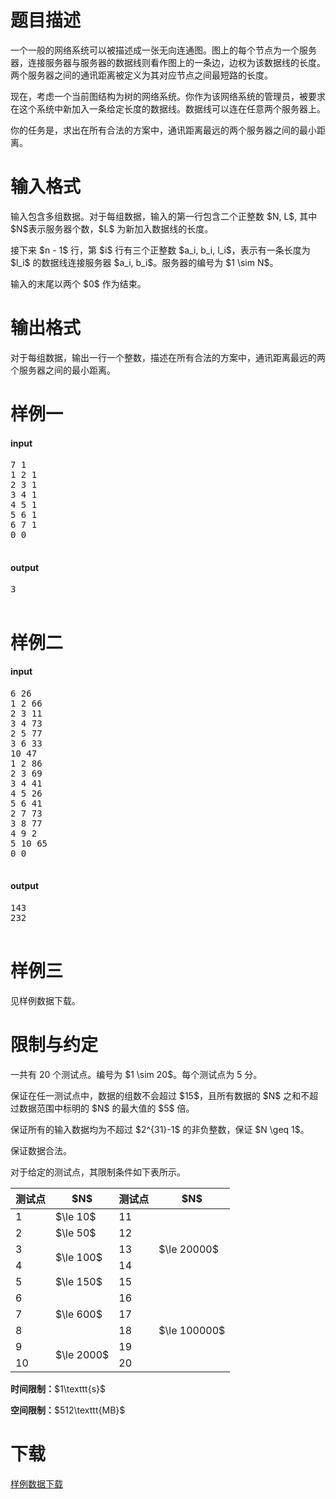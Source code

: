 # 题目描述

<p>一个一般的网络系统可以被描述成一张无向连通图。图上的每个节点为一个服务器，连接服务器与服务器的数据线则看作图上的一条边，边权为该数据线的长度。两个服务器之间的通讯距离被定义为其对应节点之间最短路的长度。</p>
<p>现在，考虑一个当前图结构为树的网络系统。你作为该网络系统的管理员，被要求在这个系统中新加入一条给定长度的数据线。数据线可以连在任意两个服务器上。</p>
<p>你的任务是，求出在所有合法的方案中，通讯距离最远的两个服务器之间的最小距离。</p>

# 输入格式


<p>输入包含多组数据。对于每组数据，输入的第一行包含二个正整数 $N, L$, 其中 $N$表示服务器个数，$L$ 为新加入数据线的长度。</p>
<p>接下来 $n - 1$ 行，第 $i$ 行有三个正整数 $a_i, b_i, l_i$，表示有一条长度为 $l_i$ 的数据线连接服务器 $a_i, b_i$。服务器的编号为 $1 \sim N$。</p>
<p>输入的末尾以两个 $0$ 作为结束。</p>

# 输出格式


<p>对于每组数据，输出一行一个整数，描述在所有合法的方案中，通讯距离最远的两个服务器之间的最小距离。</p>

# 样例一


<h4>input</h4>
<pre>7 1
1 2 1
2 3 1
3 4 1
4 5 1
5 6 1
6 7 1
0 0

</pre>

<h4>output</h4>
<pre>3

</pre>


# 样例二


<h4>input</h4>
<pre>6 26
1 2 66
2 3 11
3 4 73
2 5 77
3 6 33
10 47
1 2 86
2 3 69
3 4 41
4 5 26
5 6 41
2 7 73
3 8 77
4 9 2
5 10 65
0 0

</pre>

<h4>output</h4>
<pre>143
232

</pre>


# 样例三


<p>见样例数据下载。</p>

# 限制与约定


<p>一共有 20 个测试点。编号为 $1 \sim 20$。每个测试点为 5 分。</p>
<p>保证在任一测试点中，数据的组数不会超过 $15$，且所有数据的 $N$ 之和不超过数据范围中标明的 $N$ 的最大值的 $5$ 倍。</p>
<p>保证所有的输入数据均为不超过 $2^{31}-1$ 的非负整数，保证 $N \geq 1$。</p>
<p>保证数据合法。</p>
<p>对于给定的测试点，其限制条件如下表所示。</p>
<div class="table-responsive">
<table class="table table-bordered table-text-center table-vertical-middle"><thead><tr><th>测试点</th>
<th>$N$</th>
<th>测试点</th>
<th>$N$</th>
</tr></thead><tbody><tr><td>1</td><td>$\le 10$</td><td>11</td><td rowspan="5">$\le 20000$</td></tr><tr><td>2</td><td>$\le 50$</td><td>12</td></tr><tr><td>3</td><td rowspan="2">$\le 100$</td><td>13</td></tr><tr><td>4</td><td>14</td></tr><tr><td>5</td><td>$\le 150$</td><td>15</td></tr><tr><td>6</td><td rowspan="3">$\le 600$</td><td>16</td><td rowspan="5">$\le 100000$</td></tr><tr><td>7</td><td>17</td></tr><tr><td>8</td><td>18</td></tr><tr><td>9</td><td rowspan="2">$\le 2000$</td><td>19</td></tr><tr><td>10</td><td>20</td></tr></tbody></table></div>

<p><strong>时间限制：</strong>$1\texttt{s}$</p>
<p><strong>空间限制：</strong>$512\texttt{MB}$</p>

# 下载


<p><a href="/download.php?type=problem&amp;id=298">样例数据下载</a></p>
